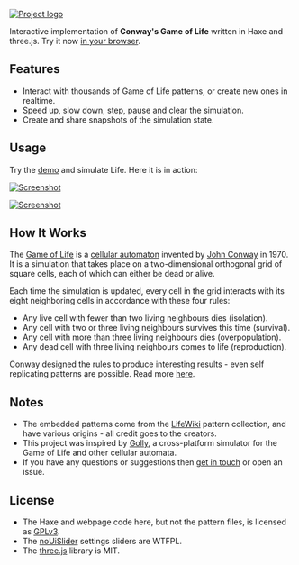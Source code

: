 [![Project logo](https://github.com/Tw1ddle/game-of-life/blob/master/screenshots/game_of_life_logo.png?raw=true "Game Of Life WebGL logo")](http://www.samcodes.co.uk/project/game-of-life/)

Interactive implementation of **Conway's Game of Life** written in Haxe and three.js. Try it now [in your browser](http://www.samcodes.co.uk/project/game-of-life/).

## Features
* Interact with thousands of Game of Life patterns, or create new ones in realtime.
* Speed up, slow down, step, pause and clear the simulation.
* Create and share snapshots of the simulation state.

## Usage

Try the [demo](http://www.samcodes.co.uk/project/game-of-life/) and simulate Life. Here it is in action:

[![Screenshot](https://github.com/Tw1ddle/game-of-life/blob/master/screenshots/screenshot_1.gif?raw=true "Game Of Life WebGL screenshot 1")](http://www.samcodes.co.uk/project/game-of-life/)

	
[![Screenshot](https://github.com/Tw1ddle/game-of-life/blob/master/screenshots/screenshot_2.gif?raw=true "Game Of Life WebGL screenshot 2")](http://www.samcodes.co.uk/project/game-of-life/)

## How It Works
The [Game of Life](https://en.wikipedia.org/wiki/Conway%27s_Game_of_Life) is a [cellular automaton](https://en.wikipedia.org/wiki/Cellular_automaton) invented by [John Conway](https://en.wikipedia.org/wiki/John_Horton_Conway) in 1970. It is a simulation that takes place on a two-dimensional orthogonal grid of square cells, each of which can either be dead or alive.

Each time the simulation is updated, every cell in the grid interacts with its eight neighboring cells in accordance with these four rules:

* Any live cell with fewer than two living neighbours dies (isolation).
* Any cell with two or three living neighbours survives this time (survival).
* Any cell with more than three living neighbours dies (overpopulation).
* Any dead cell with three living neighbours comes to life (reproduction).

Conway designed the rules to produce interesting results - even self replicating patterns are possible. Read more [here](https://en.wikipedia.org/wiki/Conway%27s_Game_of_Life).

## Notes
* The embedded patterns come from the [LifeWiki](http://www.conwaylife.com/wiki/Main_Page) pattern collection, and have various origins - all credit goes to the creators.
* This project was inspired by [Golly](https://sourceforge.net/projects/golly/), a cross-platform simulator for the Game of Life and other cellular automata.
* If you have any questions or suggestions then [get in touch](http://samcodes.co.uk/contact) or open an issue.

## License
* The Haxe and webpage code here, but not the pattern files, is licensed as [GPLv3](https://www.gnu.org/licenses/quick-guide-gplv3.en.html).
* The [noUiSlider](https://github.com/leongersen/noUiSlider) settings sliders are WTFPL.
* The [three.js](https://github.com/mrdoob/three.js/) library is MIT.